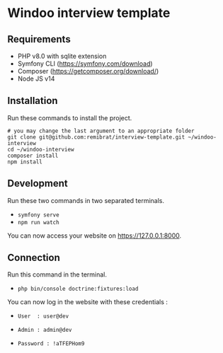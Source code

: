 # Windoo interview template

## Requirements

- PHP v8.0 with sqlite extension
- Symfony CLI (https://symfony.com/download)
- Composer (https://getcomposer.org/download/)
- Node JS v14

## Installation

Run these commands to install the project.

```shell
# you may change the last argument to an appropriate folder  
git clone git@github.com:remibrat/interview-template.git ~/windoo-interview
cd ~/windoo-interview
composer install
npm install
```

## Development

Run these two commands in two separated terminals.

- `symfony serve`
- `npm run watch`

You can now access your website on https://127.0.0.1:8000.

## Connection

Run this command in the terminal.

- `php bin/console doctrine:fixtures:load`

You can now log in the website with these credentials :

- `User  : user@dev`
- `Admin : admin@dev`

- `Password : !aTFEPHom9`